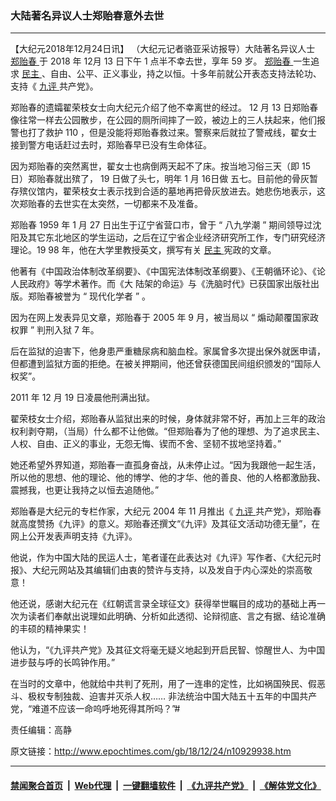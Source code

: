 ### 大陆著名异议人士郑贻春意外去世
------------------------

<p>
 【大纪元2018年12月24日讯】
 <span class="s1">
  （大纪元记者骆亚采访报导）大陆著名异议人士
  <a href="http://www.epochtimes.com/gb/tag/%E9%83%91%E8%B4%BB%E6%98%A5.html">
   郑贻春
  </a>
  于
 </span>
 <span class="s3">
  2018
 </span>
 <span class="s1">
  年
 </span>
 <span class="s3">
  12月
 </span>
 <span class="s3">
  13
 </span>
 <span class="s1">
  日下午
 </span>
 <span class="s3">
  1
 </span>
 <span class="s1">
  点半不幸去世，享年
 </span>
 <span class="s3">
  59
 </span>
 <span class="s1">
  岁。
  <a href="http://www.epochtimes.com/gb/tag/%E9%83%91%E8%B4%BB%E6%98%A5.html">
   郑贻春
  </a>
  一生追求
  <a href="http://www.epochtimes.com/gb/tag/%E6%B0%91%E4%B8%BB.html">
   民主
  </a>
  、自由、公平、正义事业，持之以恒。十多年前就公开表态支持法轮功、支持《
  <a href="http://www.epochtimes.com/gb/tag/%E4%B9%9D%E8%AF%84.html">
   九评
  </a>
  共产党》。
 </span>
</p>
<p class="p4">
 <span class="s1">
  郑贻春的遗孀翟荣枝女士向大纪元介绍了他不幸离世的经过。
 </span>
 <span class="s4">
  12
 </span>
 <span class="s1">
  月
 </span>
 <span class="s4">
  13
 </span>
 <span class="s1">
  日郑贻春像往常一样去公园散步，在公园的厕所间摔了一跤，被边上的三人扶起来，他们报警也打了救护
 </span>
 <span class="s4">
  110
 </span>
 <span class="s1">
  ，但是没能将郑贻春救过来。警察来后就拉了警戒线，翟女士接到警方电话赶过去时，郑贻春早已没有生命体征。
 </span>
</p>
<p class="p4">
 <span class="s1">
  因为郑贻春的突然离世，翟女士也病倒两天起不了床。按当地习俗三天（即
 </span>
 <span class="s4">
  15
 </span>
 <span class="s1">
  日）郑贻春就出殡了，
 </span>
 <span class="s4">
  19
 </span>
 <span class="s1">
  日做了头七，明年
 </span>
 <span class="s4">
  1
 </span>
 <span class="s1">
  月
 </span>
 <span class="s4">
  16日做
 </span>
 <span class="s1">
  五七。目前他的骨灰暂存殡仪馆内，翟荣枝女士表示找到合适的墓地再把骨灰放进去。她悲伤地表示，这次郑贻春的去世实在太突然，一切都来不及准备。
 </span>
</p>
<p class="p3">
 <span class="s1">
  郑贻春
 </span>
 <span class="s3">
  1959
 </span>
 <span class="s1">
  年
 </span>
 <span class="s3">
  1
 </span>
 <span class="s1">
  月
 </span>
 <span class="s3">
  27
 </span>
 <span class="s1">
  日出生于辽宁省营口市，曾于
 </span>
 <span class="s3">
  “
 </span>
 <span class="s1">
  八九学潮
 </span>
 <span class="s3">
  ”
 </span>
 <span class="s1">
  期间领导过沈阳及其它东北地区的学生运动，之后在辽宁省企业经济研究所工作，专门研究经济理论。19
 </span>
 <span class="s3">
  98
 </span>
 <span class="s1">
  年，他在大学里教授英文，撰写有关
  <a href="http://www.epochtimes.com/gb/tag/%E6%B0%91%E4%B8%BB.html">
   民主
  </a>
  宪政的文章。
 </span>
</p>
<p class="p3">
 <span class="s1">
  他著有《中国政治体制改革纲要》、《中国宪法体制改革纲要》、《王朝循环论》、《论人民政府》等学术著作。而《大
 </span>
 <span class="s1">
  陆架的命运》与《洗脑时代》已获国家出版社出版。郑贻春被誉为
 </span>
 <span class="s3">
  “
 </span>
 <span class="s1">
  现代化学者
 </span>
 <span class="s3">
  ”
 </span>
 <span class="s1">
  。
 </span>
</p>
<p class="p6">
 <span class="s1">
  因为在网上发表异见文章，郑贻春于
 </span>
 <span class="s5">
  2005
 </span>
 <span class="s1">
  年
 </span>
 <span class="s5">
  9
 </span>
 <span class="s1">
  月，被当局以
 </span>
 <span class="s5">
  “
 </span>
 <span class="s1">
  煽动颠覆国家政权罪
 </span>
 <span class="s5">
  ”
 </span>
 <span class="s1">
  判刑入狱
 </span>
 <span class="s5">
  7
 </span>
 <span class="s1">
  年。
 </span>
</p>
<p class="p6">
 <span class="s1">
  后在监狱的迫害下，他身患严重糖尿病和脑血栓。家属曾多次提出保外就医申请，但都遭到监狱方面的拒绝。在被关押期间，他还曾获德国民间组织颁发的“国际人权奖”。
 </span>
</p>
<p class="p6">
 <span class="s5">
  2011
 </span>
 <span class="s1">
  年
 </span>
 <span class="s5">
  12
 </span>
 <span class="s1">
  月
 </span>
 <span class="s5">
  19
 </span>
 <span class="s1">
  日凌晨他刑满出狱。
 </span>
</p>
<p class="p3">
 <span class="s1">
  翟荣枝女士介绍，郑贻春从监狱出来的时候，身体就非常不好，再加上三年的政治权利剥夺期，（当局）什么都不让他做。“但郑贻春为了他的理想、为了追求民主、人权、自由、正义的事业，无怨无悔、锲而不舍、坚韧不拔地坚持着。”
 </span>
</p>
<p class="p3">
 <span class="s1">
  她还希望外界知道，郑贻春一直孤身奋战，从未停止过。“因为我跟他一起生活，所以他的思想、他的理论、他的博学、他的才华、他的善良、他的人格都激励我、震撼我，也更让我持之以恒去追随他。”
 </span>
</p>
<p class="p3">
 <span class="s1">
  郑贻春是大纪元的专栏作家，大纪元
 </span>
 <span class="s3">
  2004
 </span>
 <span class="s1">
  年
 </span>
 <span class="s3">
  11
 </span>
 <span class="s1">
  月推出《
  <a href="http://www.epochtimes.com/gb/tag/%E4%B9%9D%E8%AF%84.html">
   九评
  </a>
  共产党》，郑贻春就高度赞扬《九评》的意义。郑贻春还撰文“《九评》及其征文活动功德无量”，在网上公开发表声明支持《九评》。
 </span>
</p>
<p class="p7">
 <span class="s1">
  他说，作为中国大陆的民运人士，笔者谨在此表达对《九评》写作者、《大纪元时报》、大纪元网站及其编辑们由衷的赞许与支持，以及发自于内心深处的崇高敬意！
 </span>
</p>
<p class="p7">
 <span class="s1">
  他还说，感谢大纪元在《红朝谎言录全球征文》获得举世瞩目的成功的基础上再一次为读者们奉献出说理如此明确、分析如此透彻、论辩彻底、言之有据、结论准确的丰硕的精神果实！
 </span>
</p>
<p class="p7">
 <span class="s1">
  他认为，“《九评共产党》及其征文将毫无疑义地起到开启民智、惊醒世人、为中国进步鼓与呼的长鸣钟作用。”
 </span>
</p>
<p class="p7">
 <span class="s1">
  在当时的文章中，他就给中共判了死刑，用了一连串的定性，比如祸国殃民、假恶斗、极权专制独裁、迫害并灭杀人权……
 </span>
 <span class="s1">
  非法统治中国大陆五十五年的中国共产党，“难道不应该一命呜呼地死得其所吗？”#
 </span>
</p>
<p class="p7">
 责任编辑：高静
</p>

原文链接：http://www.epochtimes.com/gb/18/12/24/n10929938.htm


------------------------
#### [禁闻聚合首页](https://github.com/gfw-breaker/banned-news/blob/master/README.md) &nbsp;|&nbsp; [Web代理](https://github.com/gfw-breaker/open-proxy/blob/master/README.md) &nbsp;|&nbsp; [一键翻墙软件](https://github.com/gfw-breaker/nogfw/blob/master/README.md) &nbsp;|&nbsp; [《九评共产党》](https://github.com/gfw-breaker/9ping.md/blob/master/README.md#九评之一评共产党是什么) &nbsp;|&nbsp; [《解体党文化》](https://github.com/gfw-breaker/jtdwh.md/blob/master/README.md#绪论)